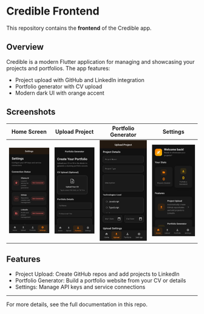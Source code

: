 # Credible Frontend

This repository contains the **frontend** of the Credible app.

## Overview
Credible is a modern Flutter application for managing and showcasing your projects and portfolios. The app features:
- Project upload with GitHub and LinkedIn integration
- Portfolio generator with CV upload
- Modern dark UI with orange accent

## Screenshots

| Home Screen | Upload Project | Portfolio Generator | Settings |
|-------------|---------------|--------------------|----------|
| ![Home](WhatsApp%20Image%202025-07-14%20at%205.53.53%20AM%20(1).jpeg) | ![Upload](WhatsApp%20Image%202025-07-14%20at%205.54.04%20AM%20(1).jpeg) | ![Portfolio](WhatsApp%20Image%202025-07-14%20at%205.54.23%20AM%20(1).jpeg) | ![Settings](WhatsApp%20Image%202025-07-14%20at%205.56.08%20AM%20(1).jpeg) |

## Features
- Project Upload: Create GitHub repos and add projects to LinkedIn
- Portfolio Generator: Build a portfolio website from your CV or details
- Settings: Manage API keys and service connections

---

For more details, see the full documentation in this repo. 
